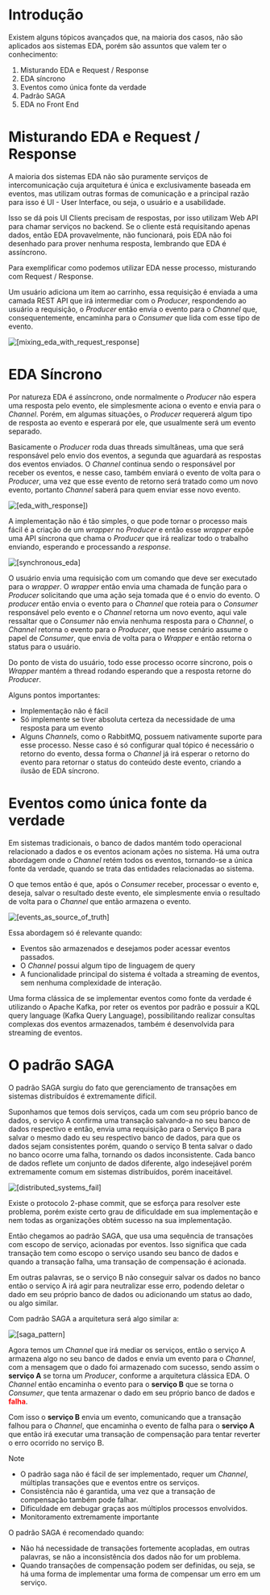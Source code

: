 # Introdução

Existem alguns tópicos avançados que, na maioria dos casos, não são aplicados aos sistemas EDA, porém são assuntos que valem ter o conhecimento:

1. Misturando EDA e Request  / Response 
2. EDA síncrono
3. Eventos como única fonte da verdade 
4. Padrão SAGA
5. EDA no Front End

# Misturando EDA e Request / Response

A maioria dos sistemas EDA não são puramente serviços de intercomunicação cuja arquitetura é única e exclusivamente baseada em eventos, mas utilizam outras formas de comunicação e a principal razão para isso é UI - User Interface, ou seja, o usuário e a usabilidade.

Isso se dá pois UI Clients precisam de respostas, por isso utilizam Web API para chamar serviços no backend. Se o cliente está requisitando apenas dados, então EDA provavelmente, não funcionará, pois EDA não foi desenhado para prover nenhuma resposta, lembrando que EDA é assíncrono. 

Para exemplificar como podemos utilizar EDA nesse processo, misturando com Request / Response. 

Um usuário adiciona um item ao carrinho, essa requisição é enviada a uma camada REST API que irá intermediar com o _Producer_, respondendo ao usuário a requisição, o _Producer_ então envia o evento para o _Channel_ que, consequentemente, encaminha para o _Consumer_ que lida com esse tipo de evento. 

![[mixing_eda_with_request_response]](https://github.com/BrunoOlivei/EDA/blob/main/Anexos/mixing_eda_with_request_response.svg)
# EDA Síncrono

Por natureza EDA é assíncrono, onde normalmente o _Producer_ não espera uma resposta pelo evento, ele simplesmente aciona o evento e envia para o _Channel_. Porém, em algumas situações, o _Producer_ requererá algum tipo de resposta ao evento e esperará por ele, que usualmente será um evento separado. 

Basicamente o _Producer_ roda duas threads simultâneas, uma que será responsável pelo envio dos eventos, a segunda que aguardará as respostas dos eventos enviados. O _Channel_ continua sendo o responsável por receber os eventos, e nesse caso, também enviará o evento de volta para o _Producer_, uma vez que esse evento de retorno será tratado como um novo evento, portanto _Channel_ saberá para quem enviar esse novo evento. 

![[eda_with_response]](https://github.com/BrunoOlivei/EDA/blob/main/Anexos/eda_with_response.svg))

A implementação não é tão simples, o que pode tornar o processo mais fácil é a criação de um _wrapper_ no _Producer_ e então esse _wrapper_ expõe uma API síncrona que chama o _Producer_ que irá realizar todo o trabalho enviando, esperando e processando a _response_.

![[synchronous_eda]](https://github.com/BrunoOlivei/EDA/blob/main/Anexos/synchronous_eda.svg)

O usuário envia uma requisição com um comando que deve ser executado para o _wrapper_. O _wrapper_ então envia uma chamada de função para o _Producer_ solicitando que uma ação seja tomada que é o envio do evento. O _producer_ então envia o evento para o _Channel_ que roteia para o _Consumer_ responsável pelo evento e o _Channel_ retorna um novo evento, aqui vale ressaltar que o _Consumer_ não envia nenhuma resposta para o _Channel_, o _Channel_ retorna o evento para o _Producer_, que nesse cenário assume o papel de _Consumer_, que envia de volta para o _Wrapper_ e então retorna o status para o usuário. 

Do ponto de vista do usuário, todo esse processo ocorre síncrono, pois o _Wrapper_ mantém a thread rodando esperando que a resposta retorne do _Producer_.

Alguns pontos importantes:

- Implementação não é fácil
- Só implemente se tiver absoluta certeza da necessidade de uma resposta para um evento
- Alguns _Channels_, como o RabbitMQ, possuem nativamente suporte para esse processo. Nesse caso é só configurar qual tópico é necessário o retorno do evento, dessa forma o _Channel_ já irá esperar o retorno do evento para retornar o status do conteúdo deste evento, criando a ilusão de EDA síncrono.

# Eventos como única fonte da verdade 

Em sistemas tradicionais, o banco de dados mantém todo operacional relacionado a dados e os eventos acionam ações no sistema. Há uma outra abordagem onde o _Channel_ retém todos os eventos, tornando-se a única fonte da verdade, quando se trata das entidades relacionadas ao sistema. 

O que temos então é que, após o _Consumer_ receber, processar o evento e, deseja, salvar o resultado deste evento, ele simplesmente envia o resultado de volta para o _Channel_ que então armazena o evento. 

![[events_as_source_of_truth]](https://github.com/BrunoOlivei/EDA/blob/main/Anexos/events_as_source_of_truth.svg)

Essa abordagem só é relevante quando:

- Eventos são armazenados e desejamos poder acessar eventos passados.
- O _Channel_ possui algum tipo de linguagem de query
- A funcionalidade principal do sistema é voltada a streaming de eventos, sem nenhuma complexidade de interação. 

Uma forma clássica de se implementar eventos como fonte da verdade é utilizando o Apache Kafka, por reter os eventos por padrão e possuir a KQL query language (Kafka Query Language), possibilitando realizar consultas complexas dos eventos armazenados, também é desenvolvida para streaming de eventos. 

# O padrão SAGA

O padrão SAGA surgiu do fato que gerenciamento de transações em sistemas distribuídos é extremamente difícil.

Suponhamos que temos dois serviços, cada um com seu próprio banco de dados, o serviço A confirma uma transação salvando-a no seu banco de dados respectivo e então, envia uma requisição para o Serviço B para salvar o mesmo dado eu seu respectivo banco de dados, para que os dados sejam consistentes porém, quando o serviço B tenta salvar o dado no banco ocorre uma falha, tornando os dados inconsistente. Cada banco de dados reflete um conjunto de dados diferente, algo indesejável porém extremamente comum em sistemas distribuídos, porém inaceitável. 

![[distributed_systems_fail]](https://github.com/BrunoOlivei/EDA/blob/main/Anexos/distributed_systems_fail.svg)

Existe o protocolo 2-phase commit, que se esforça para resolver este problema, porém existe certo grau de dificuldade em sua implementação e nem todas as organizações obtém sucesso na sua implementação.

Então chegamos ao padrão SAGA, que usa uma sequência de transações com escopo de serviço, acionadas por eventos. Isso significa que cada transação tem como escopo o serviço usando seu banco de dados e quando a transação falha, uma transação de compensação é acionada. 

Em outras palavras, se o serviço B não conseguir salvar os dados no banco então o serviço A irá agir para neutralizar esse erro, podendo deletar o dado em seu próprio banco de dados ou adicionando um status ao dado, ou algo similar. 

Com padrão SAGA a arquitetura será algo similar a:

![[saga_pattern]](https://github.com/BrunoOlivei/EDA/blob/main/Anexos/saga_pattern.svg)

Agora temos um _Channel_ que irá mediar os serviços, então o serviço A armazena algo no seu banco de dados e envia um evento para o _Channel_, com a mensagem que o dado foi armazenado com sucesso, sendo assim o **serviço A** se torna um _Producer_, conforme a arquitetura clássica EDA. O _Channel_ então encaminha o evento para o **serviço B** que se torna o _Consumer_, que tenta armazenar o dado em seu próprio banco de dados e <span style="color: red;font-weight:bold">falha</span>. 

Com isso o **serviço B** envia um evento, comunicando que a transação falhou para o _Channel_, que encaminha o evento de falha para o **serviço A** que então irá executar uma transação de compensação para tentar reverter o erro ocorrido no serviço B. 

>[!Note]
>- O padrão saga não é fácil de ser implementado, requer um _Channel_, múltiplas transações que e eventos entre os serviços.
>- Consistência não é garantida, uma vez que a transação de compensação também pode falhar.
>- Dificuldade em debugar graças aos múltiplos processos envolvidos.
>- Monitoramento extremamente importante

O padrão SAGA é recomendado quando:

- Não há necessidade de transações fortemente acopladas, em outras palavras, se não a inconsistência dos dados não for um problema. 
- Quando transações de compensação podem ser definidas, ou seja, se há uma forma de implementar uma forma de compensar um erro em um serviço. 